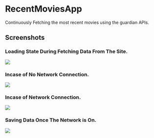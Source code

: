 # RecentMoviesApp
Continuously Fetching the most recent movies using the guardian  APIs.

## Screenshots

### Loading State During Fetching Data From The Site.
![](Screenshots/loading_state.jpg)


### Incase of No Network Connection.
![](Screenshots/no_network_state.jpg)


### Incase of Network Connection.
![](Screenshots/network_state.jpg)


### Saving Data Once The Network is On.
![](Screenshots/on_then_off_network.jpg)
